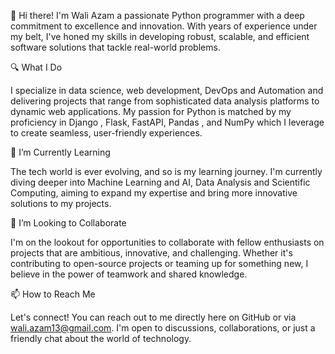 👋 Hi there! I'm Wali Azam a passionate Python programmer with a deep commitment to excellence and innovation. With years of experience under my belt, I've honed my skills in developing robust, scalable, and efficient software solutions that tackle real-world problems.

🔍 What I Do

I specialize in data science, web development, DevOps and Automation and delivering projects that range from sophisticated data analysis platforms to dynamic web applications. My passion for Python is matched by my proficiency in Django , Flask, FastAPI, Pandas , and NumPy which I leverage to create seamless, user-friendly experiences.

🌱 I’m Currently Learning

The tech world is ever evolving, and so is my learning journey. I'm currently diving deeper into Machine Learning and AI, Data Analysis and Scientific Computing, aiming to expand my expertise and bring more innovative solutions to my projects.

💞️ I’m Looking to Collaborate

I'm on the lookout for opportunities to collaborate with fellow enthusiasts on projects that are ambitious, innovative, and challenging. Whether it's contributing to open-source projects or teaming up for something new, I believe in the power of teamwork and shared knowledge.

📫 How to Reach Me

Let's connect! You can reach out to me directly here on GitHub or via wali.azam13@gmail.com. I'm open to discussions, collaborations, or just a friendly chat about the world of technology.

